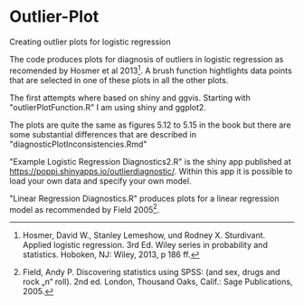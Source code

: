 # Outlier-Plot
Creating outlier plots for logistic regression

The code produces plots for diagnosis of outliers in logistic regression as recomended by Hosmer et al 2013[^1]. A brush function hightlights data points that are selected in one of these plots in all the other plots. 

The first attempts where based on shiny and ggvis. Starting with "outlierPlotFunction.R" I am using shiny and ggplot2.

The plots are quite the same as figures 5.12 to 5.15 in the book but there are some substantial differences that are described in "diagnosticPlotInconsistencies.Rmd"

"Example Logistic Regression Diagnostics2.R" is the shiny app published at https://poppi.shinyapps.io/outlierdiagnostic/. Within this app it is possible to load your own data and specify your own model.

"Linear Regression Diagnostics.R" produces plots for a linear regression model as recommended by Field 2005[^2].


[^1]: Hosmer, David W., Stanley Lemeshow, und Rodney X. Sturdivant. Applied logistic regression. 3rd Ed. Wiley series in probability and statistics. Hoboken, NJ: Wiley, 2013, p 186 ff.

[^2]: Field, Andy P. Discovering statistics using SPSS: (and sex, drugs and rock „n“ roll). 2nd ed. London, Thousand Oaks, Calif.: Sage Publications, 2005.
